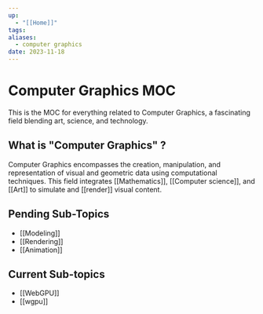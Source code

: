 ```yaml
---
up:
  - "[[Home]]"
tags: 
aliases:
  - computer graphics
date: 2023-11-18
---
```


# Computer Graphics MOC
This is the MOC for everything related to Computer Graphics, a fascinating field blending art, science, and technology.

## What is "Computer Graphics" ?
Computer Graphics encompasses the creation, manipulation, and representation of visual and geometric data using computational techniques. This field integrates [[Mathematics]], [[Computer science]], and [[Art]] to simulate and [[render]] visual content.

## Pending Sub-Topics
* [[Modeling]]
* [[Rendering]]
* [[Animation]]

## Current Sub-topics
* [[WebGPU]]
* [[wgpu]]

